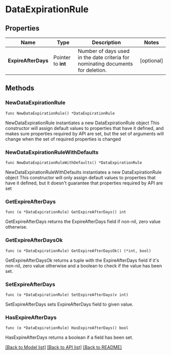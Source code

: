 # DataExpirationRule

## Properties

Name | Type | Description | Notes
------------ | ------------- | ------------- | -------------
**ExpireAfterDays** | Pointer to **int** | Number of days used in the date criteria for nominating documents for deletion. | [optional] 

## Methods

### NewDataExpirationRule

`func NewDataExpirationRule() *DataExpirationRule`

NewDataExpirationRule instantiates a new DataExpirationRule object
This constructor will assign default values to properties that have it defined,
and makes sure properties required by API are set, but the set of arguments
will change when the set of required properties is changed

### NewDataExpirationRuleWithDefaults

`func NewDataExpirationRuleWithDefaults() *DataExpirationRule`

NewDataExpirationRuleWithDefaults instantiates a new DataExpirationRule object
This constructor will only assign default values to properties that have it defined,
but it doesn't guarantee that properties required by API are set

### GetExpireAfterDays

`func (o *DataExpirationRule) GetExpireAfterDays() int`

GetExpireAfterDays returns the ExpireAfterDays field if non-nil, zero value otherwise.

### GetExpireAfterDaysOk

`func (o *DataExpirationRule) GetExpireAfterDaysOk() (*int, bool)`

GetExpireAfterDaysOk returns a tuple with the ExpireAfterDays field if it's non-nil, zero value otherwise
and a boolean to check if the value has been set.

### SetExpireAfterDays

`func (o *DataExpirationRule) SetExpireAfterDays(v int)`

SetExpireAfterDays sets ExpireAfterDays field to given value.

### HasExpireAfterDays

`func (o *DataExpirationRule) HasExpireAfterDays() bool`

HasExpireAfterDays returns a boolean if a field has been set.

[[Back to Model list]](../README.md#documentation-for-models) [[Back to API list]](../README.md#documentation-for-api-endpoints) [[Back to README]](../README.md)


